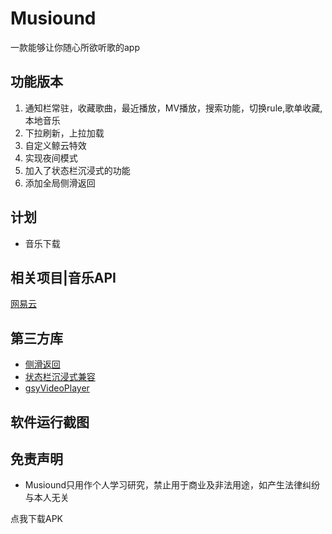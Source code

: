 # Musiound
一款能够让你随心所欲听歌的app
## 功能版本

1. 通知栏常驻，收藏歌曲，最近播放，MV播放，搜索功能，切换rule,歌单收藏, 本地音乐
2. 下拉刷新，上拉加载
3. 自定义鲸云特效
4. 实现夜间模式
5. 加入了状态栏沉浸式的功能 
6. 添加全局侧滑返回



## 计划

* 音乐下载

## 相关项目|音乐API

[网易云](https://messoer.github.io/mess-api-doc/#/music/netease)

## 第三方库

* [侧滑返回](https://qibilly.com/SmartSwipe-tutorial/)
* [状态栏沉浸式兼容](https://github.com/msdx/status-bar-compat)
* [gsyVideoPlayer](https://github.com/CarGuo/GSYVideoPlayer)

## 软件运行截图



## 免责声明

- Musiound只用作个人学习研究，禁止用于商业及非法用途，如产生法律纠纷与本人无关





点我下载APK


